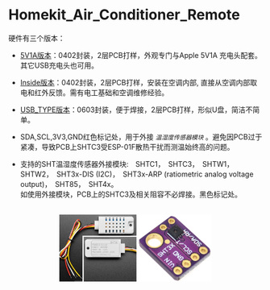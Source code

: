 # Homekit_Air_Conditioner_Remote
硬件有三个版本：

* [5V1A版本](/hardware/AC_IR_Homekit_5V1A_3.0_0402)：0402封装，2层PCB打样，外观专门与Apple 5V1A 充电头配套。其它USB充电头也可用。
* [Inside版本](/hardware/AC_IR_Homekit_Inside_3.0_0402)：0402封装，2层PCB打样，安装在空调内部, 直接从空调内部取电和红外反馈。需有电工基础和空调维修经验。
* [USB_TYPE版本](/hardware/AC_IR_Homekit_USB_TYPE_0603)：0603封装，便于焊接，2层PCB打样，形似U盘，简洁不简单。

* SDA,SCL,3V3,GND红色标记处，用于外接 *`温湿度传感器模块`* 。避免因PCB过于紧凑，导致PCB上SHTC3受ESP-01F散热干扰而测温始终高的问题。
* 支持的SHT温湿度传感器外接模块:　SHTC1，　SHTC3，　SHTW1，　SHTW2，　SHT3x-DIS (I2C)，　SHT3x-ARP (ratiometric analog voltage output)，　SHT85，　SHT4x。
<br>如使用外接模块，PCB上的SHTC3及相关阻容不必焊接。黑色标记处。
<div align="center">
<br><img src="/image/SHT3X.jpg"  width="60%"/>
 </div> 
